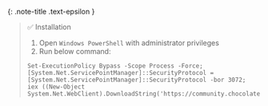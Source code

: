 <!-- _includes/docs/env/chocolatey/ -->

{: .note-title .text-epsilon } 
> ✅ Installation
>
> 1. Open `Windows PowerShell` with administrator privileges
> 2. Run below command:<br>
> ```shell
> Set-ExecutionPolicy Bypass -Scope Process -Force; [System.Net.ServicePointManager]::SecurityProtocol = [System.Net.ServicePointManager]::SecurityProtocol -bor 3072; iex ((New-Object System.Net.WebClient).DownloadString('https://community.chocolatey.org/install.ps1'))
> ```

